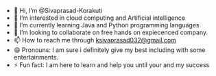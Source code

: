 - 👋 Hi, I’m @Sivaprasad-Korakuti
- 👀 I’m interested in cloud computing and Artificial intelligence
- 🌱 I’m currently learning Java and Python programming languages
- 💞️ I’m looking to collaborate on free hands on expiecenced company.
- 📫 How to reach me through ksivaprasad032@gmail.com
- 😄 Pronouns: I am sure i definitely give my best including with some entertainments. 
- ⚡ Fun fact: I am here to learn and help you until your and my success 

<!---
Sivaprasad-Korakuti/Sivaprasad-Korakuti is a ✨ special ✨ repository because its `README.md` (this file) appears on your GitHub profile.
You can click the Preview link to take a look at your changes.
--->

